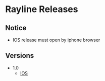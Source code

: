 # Rayline Releases

## Notice

- IOS release must open by iphone browser

## Versions

- 1.0
    - [IOS](itms-services://?action=download-manifest&url=https://github.com/lovebirdsx/rayline/releases/download/1.0/rayline.plist)